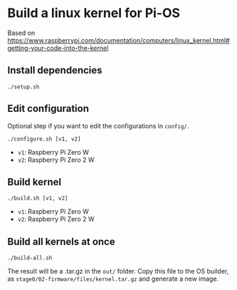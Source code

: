 # Build a linux kernel for Pi-OS

Based on https://www.raspberrypi.com/documentation/computers/linux_kernel.html#getting-your-code-into-the-kernel

## Install dependencies

`./setup.sh`

## Edit configuration

Optional step if you want to edit the configurations in `config/`.

`./configure.sh [v1, v2]`

- `v1`: Raspberry Pi Zero W
- `v2`: Raspberry Pi Zero 2 W

## Build kernel

`./build.sh [v1, v2]`

- `v1`: Raspberry Pi Zero W
- `v2`: Raspberry Pi Zero 2 W

## Build all kernels at once

`./build-all.sh`

The result will be a .tar.gz in the `out/` folder. Copy this file to the OS builder,
as `stage0/02-firmware/files/kernel.tar.gz` and generate a new image.
